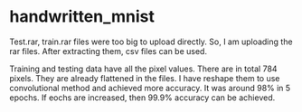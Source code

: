 # handwritten_mnist

Test.rar, train.rar files were too big to upload directly. So, I am uploading the rar files. After extracting them, csv files can be used.

Training and testing data have all the pixel values. There are in total 784 pixels. They are already flattened in the files. I have reshape them to use convolutional method and achieved more accuracy. It was around 98% in 5 epochs. If eochs are increased, then 99.9% accuracy can be achieved.
